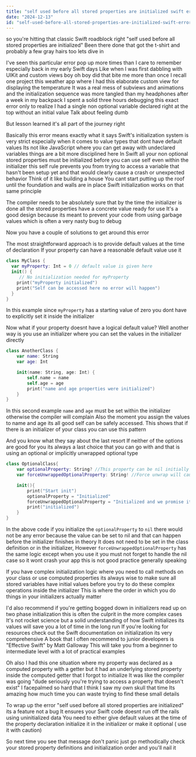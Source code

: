 ```yaml
---
title: "self used before all stored properties are initialized swift error?"
date: "2024-12-13"
id: "self-used-before-all-stored-properties-are-initialized-swift-error"
---
```


so you're hitting that classic Swift roadblock right "self used before all stored properties are initialized" Been there done that got the t-shirt and probably a few gray hairs too lets dive in

I've seen this particular error pop up more times than I care to remember especially back in my early Swift days Like when I was first dabbling with UIKit and custom views boy oh boy did that bite me more than once I recall one project this weather app where I had this elaborate custom view for displaying the temperature It was a real mess of subviews and animations and the initialization sequence was more tangled than my headphones after a week in my backpack I spent a solid three hours debugging this exact error only to realize I had a single non optional variable declared right at the top without an initial value Talk about feeling dumb

But lesson learned it's all part of the journey right

Basically this error means exactly what it says Swift's initialization system is very strict especially when it comes to value types that dont have default values Its not like JavaScript where you can get away with undeclared variables things are a bit more disciplined here In Swift all your non optional stored properties must be initialized before you can use self even within the initializer this self rule prevents you from trying to access a variable that hasn't been setup yet and that would clearly cause a crash or unexpected behavior Think of it like building a house You cant start putting up the roof until the foundation and walls are in place Swift initialization works on that same principle

The compiler needs to be absolutely sure that by the time the initializer is done all the stored properties have a concrete value ready for use It's a good design because its meant to prevent your code from using garbage values which is often a very nasty bug to debug

Now you have a couple of solutions to get around this error

The most straightforward approach is to provide default values at the time of declaration If your property can have a reasonable default value use it

```swift
class MyClass {
  var myProperty: Int = 0 // default value is given here
  init() {
     // No initialization needed for myProperty
    print("myProperty initialized")
    print("Self can be accessed here no error will happen")
  }
}
```

In this example since `myProperty` has a starting value of zero you dont have to explicitly set it inside the initializer

Now what if your property doesnt have a logical default value? Well another way is you use an initializer where you can set the values in the initializer directly

```swift
class AnotherClass {
    var name: String
    var age: Int

    init(name: String, age: Int) {
        self.name = name
        self.age = age
        print("name and age properties were initialized")
    }
}

```

In this second example `name` and `age` must be set within the initializer otherwise the compiler will complain Also the moment you assign the values to name and age its all good self can be safely accessed. This shows that if there is an initializer of your class you can use this pattern

And you know what they say about the last resort If neither of the options are good for you its always a last choice that you can go with and that is using an optional or implicitly unwrapped optional type

```swift
class OptionalClass{
    var optionalProperty: String? //This property can be nil initially
    var forceUnwrappedOptionalProperty: String! //Force unwrap will cause a runtime error if its nil but in this case it is not

    init(){
        print("Start init")
        optionalProperty = "Initialized"
        forceUnwrappedOptionalProperty = "Initialized and we promise it will have a value"
        print("initialized")
    }
}

```

In the above code if you initialize the `optionalProperty` to `nil` there would not be any error because the value can be set to nil and that can happen before the initializer finishes in theory It does not need to be set in the class definition or in the initializer, However `forceUnwrappedOptionalProperty` has the same logic except when you use it you must not forget to handle the nil case so it wont crash your app this is not good practice generally speaking

If you have complex initialization logic where you need to call methods on your class or use computed properties its always wise to make sure all stored variables have initial values before you try to do these complex operations inside the initializer This is where the order in which you do things in your initializers actually matter

I'd also recommend if you're getting bogged down in initializers read up on two phase initialization this is often the culprit in the more complex cases It's not rocket science but a solid understanding of how Swift initializes its values will save you a lot of time in the long run If you're looking for resources check out the Swift documentation on initialization its very comprehensive A book that I often recommend to junior developers is "Effective Swift" by Matt Galloway This will take you from a beginner to intermediate level with a lot of practical examples

Oh also I had this one situation where my property was declared as a computed property with a getter but it had an underlying stored property inside the computed getter that I forgot to initialize It was like the compiler was going "dude seriously you're trying to access a property that doesn't exist" I facepalmed so hard that I think I saw my own skull that time Its amazing how much time you can waste trying to find these small details

To wrap up the error "self used before all stored properties are initialized" its a feature not a bug It ensures your Swift code doesnt run off the rails using uninitialized data You need to either give default values at the time of the property declaration initialize it in the initializer or make it optional ( use it with caution)

So next time you see that message don't panic just go methodically check your stored property definitions and initialization order and you'll nail it
